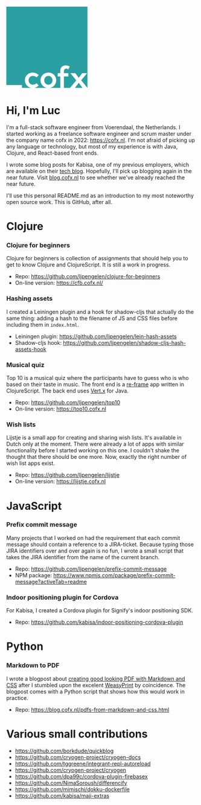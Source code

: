 ![cofx logo](cofx-logo-vierkant.svg)

# Hi, I'm Luc

I'm a full-stack software engineer from Voerendaal, the Netherlands.
I started working as a freelance software engineer and scrum master under the company name cofx in 2022: https://cofx.nl.
I'm not afraid of picking up any language or technology, but most of my experience is with Java, Clojure, and React-based front ends.

I wrote some blog posts for Kabisa, one of my previous employers, which are available on their [tech blog](https://www.kabisa.nl/tech/). 
Hopefully, I'll pick up blogging again in the near future.
Visit [blog.cofx.nl](https://blog.cofx.nl) to see whether we've already reached the near future.

I'll use this personal README.md as an introduction to my most noteworthy open source work.
This is GitHub, after all.

# Clojure

### Clojure for beginners

Clojure for beginners is collection of assignments that should help you to get to know Clojure and ClojureScript.
It is still a work in progress.

* Repo: https://github.com/ljpengelen/clojure-for-beginners
* On-line version: https://cfb.cofx.nl/

### Hashing assets

I created a Leiningen plugin and a hook for shadow-cljs that actually do the same thing: adding a hash to the filename of JS and CSS files before including them in `index.html`.

* Leiningen plugin: https://github.com/ljpengelen/lein-hash-assets
* Shadow-cljs hook: https://github.com/ljpengelen/shadow-cljs-hash-assets-hook

### Musical quiz

Top 10 is a musical quiz where the participants have to guess who is who based on their taste in music.
The front end is a [re-frame](https://github.com/day8/re-frame) app written in ClojureScript.
The back end uses [Vert.x](https://vertx.io/) for Java.

* Repo: https://github.com/ljpengelen/top10
* On-line version: https://top10.cofx.nl

### Wish lists

Lijstje is a small app for creating and sharing wish lists.
It's available in Dutch only at the moment.
There were already a lot of apps with similar functionality before I started working on this one.
I couldn't shake the thought that there should be one more.
Now, exactly the right number of wish list apps exist.

* Repo: https://github.com/ljpengelen/lijstje
* On-line version: https://lijstje.cofx.nl

# JavaScript

### Prefix commit message

Many projects that I worked on had the requirement that each commit message should contain a reference to a JIRA-ticket.
Because typing those JIRA identifiers over and over again is no fun, I wrote a small script that takes the JIRA identifier from the name of the current branch.

* Repo: https://github.com/ljpengelen/prefix-commit-message
* NPM package: https://www.npmjs.com/package/prefix-commit-message?activeTab=readme

### Indoor positioning plugin for Cordova

For Kabisa, I created a Cordova plugin for Signify's indoor positioning SDK.

* Repo: https://github.com/kabisa/indoor-positioning-cordova-plugin

# Python

### Markdown to PDF

I wrote a blogpost about [creating good looking PDF with Markdown and CSS](https://blog.cofx.nl/pdfs-from-markdown-and-css.html) after I stumbled upon the excelent [WeasyPrint](https://weasyprint.org/) by coincidence.
The blogpost comes with a Python script that shows how this would work in practice.

* Repo: https://blog.cofx.nl/pdfs-from-markdown-and-css.html

# Various small contributions

* https://github.com/borkdude/quickblog
* https://github.com/cryogen-project/cryogen-docs
* https://github.com/tggreene/integrant-repl-autoreload
* https://github.com/cryogen-project/cryogen
* https://github.com/dpa99c/cordova-plugin-firebasex
* https://github.com/NimaSoroush/differencify
* https://github.com/mimischi/dokku-dockerfile
* https://github.com/kabisa/maji-extras
